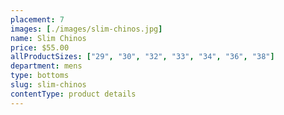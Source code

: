 ```yaml
---
placement: 7
images: [./images/slim-chinos.jpg]
name: Slim Chinos
price: $55.00
allProductSizes: ["29", "30", "32", "33", "34", "36", "38"]
department: mens
type: bottoms
slug: slim-chinos
contentType: product details
---
```

